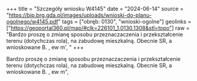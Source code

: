 +++
title = "Szczegóły wniosku W4145"
date = "2024-06-14"
source = "https://bip.brg.gda.pl/images/uploads/wnioski-do-planu-ogolnego/w4145.pdf"
tags = ["obręb: 0130", "wnioski-ogolne"]
geolinks = ["https://geoportal360.pl/map/#clk=226101_1.0130.1308&stl=topo"]
raw = "Bardzo proszę o zmianę sposobu przeznaczaczenia i przekształcenie terenu (dotychczas rola), na zabudowę mieszkalną. Obecnie SR, a wnioskowane B. , ew m', "
+++

Bardzo proszę o zmianę sposobu przeznaczaczenia i przekształcenie terenu
(dotychczas rola), na zabudowę mieszkalną. Obecnie SR, a wnioskowane B.
, ew
m",



